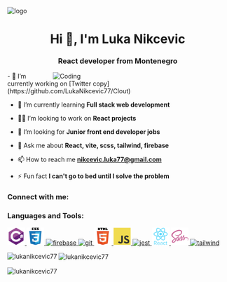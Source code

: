 ![logo](https://wallpapercave.com/wp/wp4923981.jpg)
<h1 align="center">Hi 👋, I'm Luka Nikcevic</h1>
<h3 align="center">React developer from Montenegro</h3>
<img align="right" alt="Coding" width="400" src="https://media.tenor.com/NOYF3f82b_gAAAAC/programmer.gif">
- 🔭 I’m currently working on [Twitter copy](https://github.com/LukaNikcevic77/Clout)

- 🌱 I’m currently learning **Full stack web development**

- 👨‍💻 I’m looking to work on **React projects**

- 💼 I’m looking for **Junior front end developer jobs**

- 💬 Ask me about **React, vite, scss, tailwind, firebase**

- 📫 How to reach me **nikcevic.luka77@gmail.com**

- ⚡ Fun fact **I can't go to bed until I solve the problem**

<h3 align="left">Connect with me:</h3>
<p align="left">
</p>

<h3 align="left">Languages and Tools:</h3>
<p align="left"> <a href="https://www.w3schools.com/cs/" target="_blank" rel="noreferrer"> <img src="https://raw.githubusercontent.com/devicons/devicon/master/icons/csharp/csharp-original.svg" alt="csharp" width="40" height="40"/> </a> <a href="https://www.w3schools.com/css/" target="_blank" rel="noreferrer"> <img src="https://raw.githubusercontent.com/devicons/devicon/master/icons/css3/css3-original-wordmark.svg" alt="css3" width="40" height="40"/> </a> <a href="https://firebase.google.com/" target="_blank" rel="noreferrer"> <img src="https://www.vectorlogo.zone/logos/firebase/firebase-icon.svg" alt="firebase" width="40" height="40"/> </a> <a href="https://git-scm.com/" target="_blank" rel="noreferrer"> <img src="https://www.vectorlogo.zone/logos/git-scm/git-scm-icon.svg" alt="git" width="40" height="40"/> </a> <a href="https://www.w3.org/html/" target="_blank" rel="noreferrer"> <img src="https://raw.githubusercontent.com/devicons/devicon/master/icons/html5/html5-original-wordmark.svg" alt="html5" width="40" height="40"/> </a> <a href="https://developer.mozilla.org/en-US/docs/Web/JavaScript" target="_blank" rel="noreferrer"> <img src="https://raw.githubusercontent.com/devicons/devicon/master/icons/javascript/javascript-original.svg" alt="javascript" width="40" height="40"/> </a> <a href="https://jestjs.io" target="_blank" rel="noreferrer"> <img src="https://www.vectorlogo.zone/logos/jestjsio/jestjsio-icon.svg" alt="jest" width="40" height="40"/> </a> <a href="https://reactjs.org/" target="_blank" rel="noreferrer"> <img src="https://raw.githubusercontent.com/devicons/devicon/master/icons/react/react-original-wordmark.svg" alt="react" width="40" height="40"/> </a> <a href="https://sass-lang.com" target="_blank" rel="noreferrer"> <img src="https://raw.githubusercontent.com/devicons/devicon/master/icons/sass/sass-original.svg" alt="sass" width="40" height="40"/> </a> <a href="https://tailwindcss.com/" target="_blank" rel="noreferrer"> <img src="https://www.vectorlogo.zone/logos/tailwindcss/tailwindcss-icon.svg" alt="tailwind" width="40" height="40"/> </a> </p>

<p><img align="left" src="https://github-readme-stats.vercel.app/api/top-langs?username=lukanikcevic77&show_icons=true&locale=en&layout=compact" alt="lukanikcevic77" /></p>

<p>&nbsp;<img align="center" src="https://github-readme-stats.vercel.app/api?username=lukanikcevic77&show_icons=true&locale=en" alt="lukanikcevic77" /></p>

<p><img align="center" src="https://github-readme-streak-stats.herokuapp.com/?user=lukanikcevic77&" alt="lukanikcevic77" /></p>

